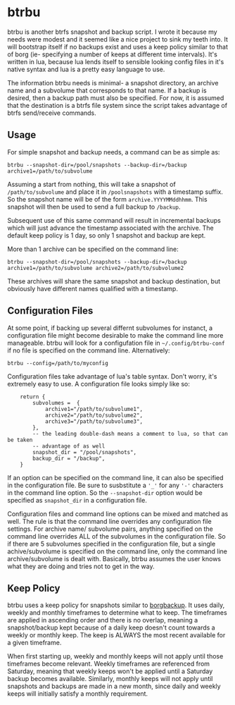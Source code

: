 btrbu
=====

btrbu is another btrfs snapshot and backup script.  I wrote it because my needs were modest and it seemed like a nice project to sink my teeth into.  It will bootstrap itself if no backups exist and uses a keep policy similar to that of borg (ie- specifying a number of keeps at different time intervals).  It's written in lua, because lua lends itself to sensible looking config files in it's native syntax and lua is a pretty easy language to use.

The information btrbu needs is minimal- a snapshot directory, an archive name and a subvolume that corresponds to that name.  If a backup is desired, then a backup path must also be specified.  For now, it is assumed that the destination is a btrfs file system since the script takes advantage of btrfs send/receive commands.

Usage
-----

For simple snapshot and backup needs, a command can be as simple as:

    btrbu --snapshot-dir=/pool/snapshots --backup-dir=/backup archive1=/path/to/subvolume

Assuming a start from nothing, this will take a snapshot of `/path/to/subvolume` and place it in `/poolsnapshots` with a timestamp suffix.  So the snapshot name will be of the form `archive.YYYYMMddhhmm`.  This snapshot will then be used to send a full backup to `/backup`. 

Subsequent use of this same command will result in incremental backups which will just advance the timestamp associated with the archive.  The default keep policy is 1 day, so only 1 snapshot and backup are kept.

More than 1 archive can be specified on the command line:

    btrbu --snapshot-dir=/pool/snapshots --backup-dir=/backup archive1=/path/to/subvolume archive2=/path/to/subvolume2

These archives will share the same snapshot and backup destination, but obviously have different names qualified with a timestamp.

Configuration Files
-------------------

At some point, if backing up several differnt subvolumes for instanct, a configuration file might become desirable to make the command line more manageable.  btrbu will look for a configufation file in `~/.config/btrbu-conf` if no file is specified on the command line.  Alternatively:

    btrbu --config=/path/to/myconfig

Configuration files take advantage of lua's table syntax.  Don't worry, it's extremely easy to use.  A configuration file looks simply like so:

```
    return { 
        subvolumes =  {
            archive1="/path/to/subvolume1",
            archive2="/path/to/subvolume2",
            archive3="/path/to/subvolume3",
        },
        -- the leading double-dash means a comment to lua, so that can be taken
        -- advantage of as well
        snapshot_dir = "/pool/snapshots",
        backup_dir = "/backup",
    }
```

If an option can be specified on the command line, it can also be specified in the configuration file.  Be sure to susbstitute a `'_'` for any `'-'` characters in the command line option.  So the `--snapshot-dir` option would be specified as `snapshot_dir` in a configuration file.

Configuration files and command line options can be mixed and matched as well.  The rule is that the command line overrides any configuration file settings.  For archive name/ subvolume pairs, anything specified on the command line overrides ALL of the subvolumes in the configuration file.  So if there are 5 subvolumes specified in the configuration file, but a single achive/subvolume is specified on the command line, only the command line archive/subvolume is dealt with.  Basically, btrbu assumes the user knows what they are doing and tries not to get in the way.

Keep Policy
-----------

btrbu uses a keep policy for snapshots similar to [borgbackup][].  It uses daily, weekly and monthly timeframes to determine what to keep.  The timeframes are applied in ascending order and there is no overlap, meaning a snapshot/backup kept because of a daily keep doesn't count towards a weekly or monthly keep.  The keep is ALWAYS the most recent available for a given timeframe.

When first starting up, weekly and monthly keeps will not apply until those timeframes become relevant.  Weekly timeframes are referenced from Saturday, meaning that weekly keeps won't be applied until a Saturday backup becomes available.  Similarly, monthly keeps will not apply until snapshots and backups are made in a new month, since daily and weekly keeps will initially satisfy a monthly requirement.

[borgbackup]: https://borgbackup.org
